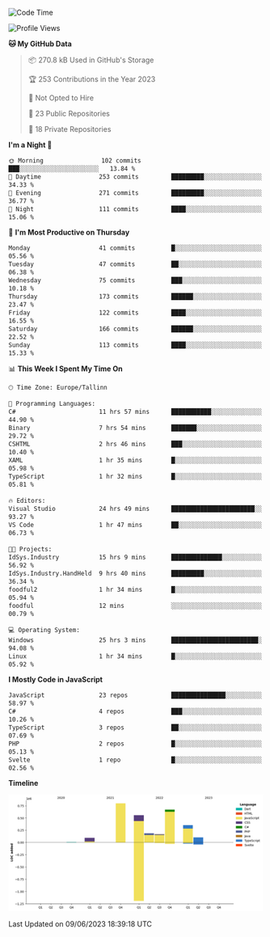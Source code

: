<!--START_SECTION:waka-->
![Code Time](http://img.shields.io/badge/Code%20Time-182%20hrs%209%20mins-blue)

![Profile Views](http://img.shields.io/badge/Profile%20Views-0-blue)

**🐱 My GitHub Data** 

> 📦 270.8 kB Used in GitHub's Storage 
 > 
> 🏆 253 Contributions in the Year 2023
 > 
> 🚫 Not Opted to Hire
 > 
> 📜 23 Public Repositories 
 > 
> 🔑 18 Private Repositories 
 > 
**I'm a Night 🦉** 

```text
🌞 Morning                102 commits         ███░░░░░░░░░░░░░░░░░░░░░░   13.84 % 
🌆 Daytime                253 commits         █████████░░░░░░░░░░░░░░░░   34.33 % 
🌃 Evening                271 commits         █████████░░░░░░░░░░░░░░░░   36.77 % 
🌙 Night                  111 commits         ████░░░░░░░░░░░░░░░░░░░░░   15.06 % 
```
📅 **I'm Most Productive on Thursday** 

```text
Monday                   41 commits          █░░░░░░░░░░░░░░░░░░░░░░░░   05.56 % 
Tuesday                  47 commits          ██░░░░░░░░░░░░░░░░░░░░░░░   06.38 % 
Wednesday                75 commits          ███░░░░░░░░░░░░░░░░░░░░░░   10.18 % 
Thursday                 173 commits         ██████░░░░░░░░░░░░░░░░░░░   23.47 % 
Friday                   122 commits         ████░░░░░░░░░░░░░░░░░░░░░   16.55 % 
Saturday                 166 commits         ██████░░░░░░░░░░░░░░░░░░░   22.52 % 
Sunday                   113 commits         ████░░░░░░░░░░░░░░░░░░░░░   15.33 % 
```


📊 **This Week I Spent My Time On** 

```text
🕑︎ Time Zone: Europe/Tallinn

💬 Programming Languages: 
C#                       11 hrs 57 mins      ███████████░░░░░░░░░░░░░░   44.90 % 
Binary                   7 hrs 54 mins       ███████░░░░░░░░░░░░░░░░░░   29.72 % 
CSHTML                   2 hrs 46 mins       ███░░░░░░░░░░░░░░░░░░░░░░   10.40 % 
XAML                     1 hr 35 mins        █░░░░░░░░░░░░░░░░░░░░░░░░   05.98 % 
TypeScript               1 hr 32 mins        █░░░░░░░░░░░░░░░░░░░░░░░░   05.81 % 

🔥 Editors: 
Visual Studio            24 hrs 49 mins      ███████████████████████░░   93.27 % 
VS Code                  1 hr 47 mins        ██░░░░░░░░░░░░░░░░░░░░░░░   06.73 % 

🐱‍💻 Projects: 
IdSys.Industry           15 hrs 9 mins       ██████████████░░░░░░░░░░░   56.92 % 
IdSys.Industry.HandHeld  9 hrs 40 mins       █████████░░░░░░░░░░░░░░░░   36.34 % 
foodful2                 1 hr 34 mins        █░░░░░░░░░░░░░░░░░░░░░░░░   05.94 % 
foodful                  12 mins             ░░░░░░░░░░░░░░░░░░░░░░░░░   00.79 % 

💻 Operating System: 
Windows                  25 hrs 3 mins       ████████████████████████░   94.08 % 
Linux                    1 hr 34 mins        █░░░░░░░░░░░░░░░░░░░░░░░░   05.92 % 
```

**I Mostly Code in JavaScript** 

```text
JavaScript               23 repos            ███████████████░░░░░░░░░░   58.97 % 
C#                       4 repos             ███░░░░░░░░░░░░░░░░░░░░░░   10.26 % 
TypeScript               3 repos             ██░░░░░░░░░░░░░░░░░░░░░░░   07.69 % 
PHP                      2 repos             █░░░░░░░░░░░░░░░░░░░░░░░░   05.13 % 
Svelte                   1 repo              █░░░░░░░░░░░░░░░░░░░░░░░░   02.56 % 
```



**Timeline**

![Lines of Code chart](https://raw.githubusercontent.com/Piilu/Piilu/main/assets/bar_graph.png)


 Last Updated on 09/06/2023 18:39:18 UTC
<!--END_SECTION:waka-->